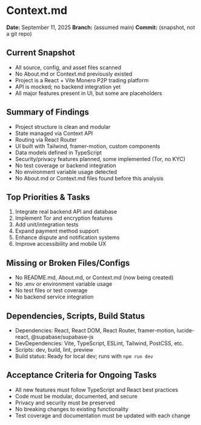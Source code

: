 # Context.md

**Date:** September 11, 2025
**Branch:** (assumed main)
**Commit:** (snapshot, not a git repo)

## Current Snapshot
- All source, config, and asset files scanned
- No About.md or Context.md previously existed
- Project is a React + Vite Monero P2P trading platform
- API is mocked; no backend integration yet
- All major features present in UI, but some are placeholders

## Summary of Findings
- Project structure is clean and modular
- State managed via Context API
- Routing via React Router
- UI built with Tailwind, framer-motion, custom components
- Data models defined in TypeScript
- Security/privacy features planned, some implemented (Tor, no KYC)
- No test coverage or backend integration
- No environment variable usage detected
- No About.md or Context.md files found before this analysis

## Top Priorities & Tasks
1. Integrate real backend API and database
2. Implement Tor and encryption features
3. Add unit/integration tests
4. Expand payment method support
5. Enhance dispute and notification systems
6. Improve accessibility and mobile UX

## Missing or Broken Files/Configs
- No README.md, About.md, or Context.md (now being created)
- No .env or environment variable usage
- No test files or test coverage
- No backend service integration

## Dependencies, Scripts, Build Status
- Dependencies: React, React DOM, React Router, framer-motion, lucide-react, @supabase/supabase-js
- DevDependencies: Vite, TypeScript, ESLint, Tailwind, PostCSS, etc.
- Scripts: dev, build, lint, preview
- Build status: Ready for local dev; runs with `npm run dev`

## Acceptance Criteria for Ongoing Tasks
- All new features must follow TypeScript and React best practices
- Code must be modular, documented, and secure
- Privacy and security must be preserved
- No breaking changes to existing functionality
- Test coverage and documentation must be updated with each change
